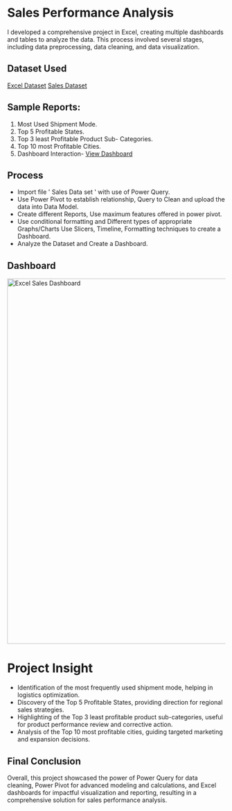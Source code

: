 # Sales Performance Analysis
I developed a comprehensive project in Excel, creating multiple dashboards and tables to analyze the data. This process involved several stages, including data preprocessing, data cleaning, and data visualization.

## Dataset Used
<a href="https://github.com/Bajpai777/Excel-Sales-Dashobard-Project/blob/main/Excel%20Sales%20Dashboard(Power%20Query%2CPower%20Pivot%2CData%20Modelling%2CPivot%20tables%20and%20charts%2Cslicers).xlsx">Excel Dataset</a>
<a href="https://github.com/Bajpai777/Excel-Sales-Dashobard-Project/blob/main/Sales%20Data%20Set%20for%20Dashboard.xlsx">Sales Dataset</a>

## Sample Reports:
1) Most Used Shipment Mode.
2) Top 5 Profitable States.
3) Top 3 least Profitable Product Sub- Categories.
4) Top 10 most Profitable Cities.
5) Dashboard Interaction- <a href ="https://github.com/Bajpai777/Excel-Sales-Dashobard-Project/blob/main/Excel%20Sales%20Dashboard.png">View Dashboard</a>

## Process
- Import file ' Sales Data set ' with use of Power Query.
- Use Power Pivot to establish relationship, Query to Clean and upload the data into Data Model.
- Create different Reports, Use maximum features offered in power pivot.
- Use conditional formatting and Different types of appropriate Graphs/Charts Use Slicers, Timeline, Formatting techniques to create a Dashboard.
- Analyze the Dataset and Create a Dashboard.

## Dashboard
<img width="1822" height="841" alt="Excel Sales Dashboard" src="https://github.com/user-attachments/assets/d9ef662c-272c-48cf-a158-0d7b6ef68acd" />

# Project Insight
- Identification of the most frequently used shipment mode, helping in logistics optimization.
- Discovery of the Top 5 Profitable States, providing direction for regional sales strategies.
- Highlighting of the Top 3 least profitable product sub-categories, useful for product performance review and corrective action.
- Analysis of the Top 10 most profitable cities, guiding targeted marketing and expansion decisions.

## Final Conclusion
Overall, this project showcased the power of Power Query for data cleaning, Power Pivot for advanced modeling and calculations, and Excel dashboards for impactful visualization and reporting, resulting in a comprehensive solution for sales performance analysis.

